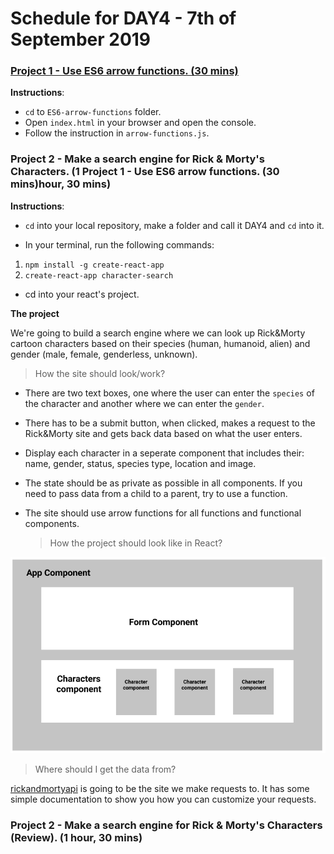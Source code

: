 # Schedule for DAY4 - 7th of September 2019

### [Project 1 - Use ES6 arrow functions. (30 mins)](https://github.com/orjwan98/advanced-code/tree/day4/content/DAY4/ES6-arrow-functions)

**Instructions**:

- `cd` to `ES6-arrow-functions` folder.
- Open `index.html` in your browser and open the console.
- Follow the instruction in `arrow-functions.js`.

### Project 2 - Make a search engine for Rick & Morty's Characters. (1 Project 1 - Use ES6 arrow functions. (30 mins)hour, 30 mins)

**Instructions**:

- `cd` into your local repository, make a folder and call it DAY4 and `cd` into it.

- In your terminal, run the following commands:

1. `npm install -g create-react-app`
2. `create-react-app character-search`

- cd into your react's project.

**The project**

We're going to build a search engine where we can look up Rick&Morty cartoon characters based on their species (human, humanoid, alien) and gender (male, female, genderless, unknown).

> How the site should look/work?

- There are two text boxes, one where the user can enter the `species` of the character and another where we can enter the `gender`.
- There has to be a submit button, when clicked, makes a request to the Rick&Morty site and gets back data based on what the user enters.
- Display each character in a seperate component that includes their: name, gender, status, species type, location and image.
- The state should be as private as possible in all components. If you need to pass data from a child to a parent, try to use a function.
- The site should use arrow functions for all functions and functional components.

  > How the project should look like in React?

![](rickandmorty-react.png)

> Where should I get the data from?

<a href="https://rickandmortyapi.com/documentation/" target="_blank">rickandmortyapi</a> is going to be the site we make requests to. It has some simple documentation to show you how you can customize your requests.

### Project 2 - Make a search engine for Rick & Morty's Characters (Review). (1 hour, 30 mins)
